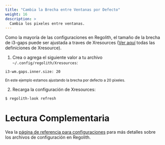 ```yaml
---
title: "Cambia la Brecha entre Ventanas por Defecto"
weight: 16
description: >
  Cambia los pixeles entre ventanas.
---
```


Como la mayoría de las configuraciones en Regolith, el tamaño de la brecha de i3-gaps puede ser ajustada a traves de Xresources ([Ver aquí](../../Reference/xresources) todas las definiciones de Xresource).

1. Crea o agrega el siguiente valor a tu archivo `~/.config/regolith/Xresources`:
```
i3-wm.gaps.inner.size: 20
```
<sub>En este ejemplo estamos ajustando la brecha por defecto a 20 pixeles.</sub>

2. Recarga la configuración de Xresources:
```bash
$ regolith-look refresh
```

# Lectura Complementaria

Vea la [página de referencia para configuraciones](../../reference/configurations) para más detalles sobre los archivos de configuración en Regolith.
